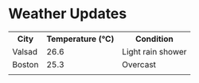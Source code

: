 # Weather Updates

<!-- WEATHER-UPDATE-START -->
<table><tr><th>City</th><th>Temperature (°C)</th><th>Condition</th></tr><tr><td>Valsad</td><td>26.6</td><td>Light rain shower</td></tr><tr><td>Boston</td><td>25.3</td><td>Overcast</td></tr><tr><td></td><td></td><td></td></tr></table>
<!-- WEATHER-UPDATE-END -->
